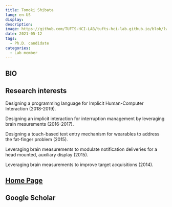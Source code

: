 ```yaml
---
title: Tomoki Shibata
lang: en-US
display: 
description: 
image: https://github.com/TUFTS-HCI-LAB/tufts-hci-lab.github.io/blob/lwang89-patch-1/tomoki_shibata.jpeg?raw=true
date: 2021-05-12
tags:
  - Ph.D. candidate
categories:
  - Lab member
--- 
```


## BIO


## Research interests
Designing a programming language for Implicit Human-Computer Interaction (2018-2019).

Designing an implicit interaction for interruption management by leveraging brain mesurements (2016-2017).

Designing a touch-based text entry mechanism for wearables to address the fat-finger problem (2015).

Leveraging brain measurements to modulate notification deliveries for a head mounted, auxiliary display (2015).

Leveraging brain measurements to improve target acquisitions (2014).

## [Home Page](https://www.eecs.tufts.edu/~tshibata/)

## Google Scholar